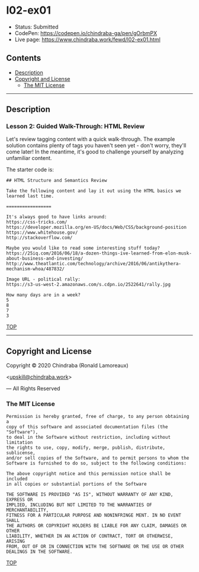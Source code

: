 # l02-ex01

-  Status: Submitted
-  CodePen: <https://codepen.io/chindraba-ga/pen/gOrbmPX>
-  Live page: <https://www.chindraba.work/fewd/l02-ex01.html>

## Contents

-  [Description](#description)
-  [Copyright and License](#copyright-and-license)
   -  [The MIT License](#the-mit-license)

---
## Description

### Lesson 2: Guided Walk-Through: HTML Review

Let's review tagging content with a quick walk-through. The example solution contains plenty of tags you haven't seen yet - don't worry, they'll come later! In the meantime, it's good to challenge yourself by analyzing unfamiliar content.

The starter code is:

    ## HTML Structure and Semantics Review

    Take the following content and lay it out using the HTML basics we learned last time.

    =================

    It's always good to have links around:
    https://css-tricks.com/
    https://developer.mozilla.org/en-US/docs/Web/CSS/background-position
    https://www.whitehouse.gov/
    http://stackoverflow.com/

    Maybe you would like to read some interesting stuff today?
    https://25iq.com/2016/06/18/a-dozen-things-ive-learned-from-elon-musk-about-business-and-investing/
    http://www.theatlantic.com/technology/archive/2016/06/antikythera-mechanism-whoa/487832/

    Image URL - political rally:
    https://s3-us-west-2.amazonaws.com/s.cdpn.io/2522641/rally.jpg

    How many days are in a week?
    5
    8
    7
    3


[TOP](#contents)

---
## Copyright and License

Copyright © 2020  Chindraba (Ronald Lamoreaux)

<[upskill@chindraba.work](mailto:upskill@chindraba.work?subject='l02-ex01')>

— All Rights Reserved

### The MIT License
    
    Permission is hereby granted, free of charge, to any person obtaining a
    copy of this software and associated documentation files (the "Software"),
    to deal in the Software without restriction, including without limitation
    the rights to use, copy, modify, merge, publish, distribute, sublicense,
    and/or sell copies of the Software, and to permit persons to whom the
    Software is furnished to do so, subject to the following conditions:

    The above copyright notice and this permission notice shall be included
    in all copies or substantial portions of the Software

    THE SOFTWARE IS PROVIDED "AS IS", WITHOUT WARRANTY OF ANY KIND, EXPRESS OR
    IMPLIED, INCLUDING BUT NOT LIMITED TO THE WARRANTIES OF MERCHANTABILITY,
    FITNESS FOR A PARTICULAR PURPOSE AND NONINFRINGE MENT. IN NO EVENT SHALL
    THE AUTHORS OR COPYRIGHT HOLDERS BE LIABLE FOR ANY CLAIM, DAMAGES OR OTHER
    LIABILITY, WHETHER IN AN ACTION OF CONTRACT, TORT OR OTHERWISE, ARISING
    FROM, OUT OF OR IN CONNECTION WITH THE SOFTWARE OR THE USE OR OTHER
    DEALINGS IN THE SOFTWARE.

[TOP](#contents)
